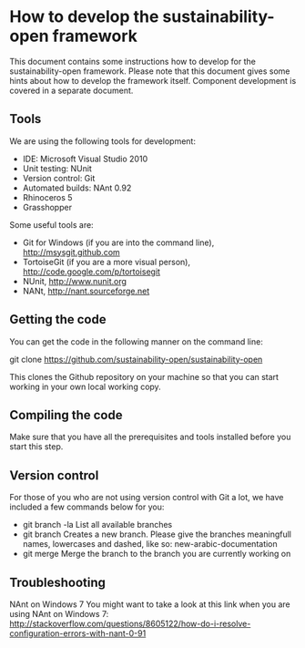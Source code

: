 How to develop the sustainability-open framework
================================================

This document contains some instructions how to develop for the sustainability-open framework. Please note that this document gives some hints about how to develop the framework itself. Component development is covered in a separate document.

Tools
-----

We are using the following tools for development:

 * IDE:              Microsoft Visual Studio 2010
 * Unit testing:     NUnit
 * Version control:  Git
 * Automated builds: NAnt 0.92
 * Rhinoceros 5
 * Grasshopper

Some useful tools are:
 * Git for Windows (if you are into the command line), http://msysgit.github.com
 * TortoiseGit (if you are a more visual person), http://code.google.com/p/tortoisegit
 * NUnit, http://www.nunit.org
 * NANt, http://nant.sourceforge.net

Getting the code
----------------

You can get the code in the following manner on the command line:

git clone https://github.com/sustainability-open/sustainability-open

This clones the Github repository on your machine so that you can start working in your own local working copy.

Compiling the code
------------------

Make sure that you have all the prerequisites and tools installed before you start this step.

Version control
---------------

For those of you who are not using version control with Git a lot, we have included a few commands below for you:

 * git branch -la            List all available branches
 * git branch <branchname>   Creates a new branch. Please give the branches meaningfull names, lowercases and dashed, like so: new-arabic-documentation
 * git merge <branchname>    Merge the branch to the branch you are currently working on

Troubleshooting
---------------

NAnt on Windows 7
You might want to take a look at this link when you are using NAnt on Windows 7:
http://stackoverflow.com/questions/8605122/how-do-i-resolve-configuration-errors-with-nant-0-91
